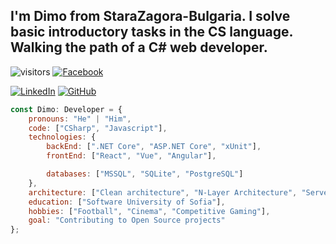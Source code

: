 ## I'm Dimo from StaraZagora-Bulgaria. I solve basic introductory tasks in the CS language. Walking the path of a C# web developer.

![visitors](https://komarev.com/ghpvc/?username=DimoSlavov)
[![Facebook](https://img.shields.io/badge/-Facebook-00B2FF?style=flat-square&logo=Facebook&logoColor=white)](https://www.facebook.com/dimo.slavov/)

[![LinkedIn](https://img.shields.io/badge/-LinkedIn-0e76a8?style=flat-square&logo=Linkedin&logoColor=white)]() 
[![GitHub](https://img.shields.io/badge/-Github-000000?style=flat-square&logo=Github&logoColor=white)](https://github.com/DimoSlavov)

```javascript
const Dimo: Developer = {
    pronouns: "He" | "Him",
    code: ["CSharp", "Javascript"],
    technologies: {
        backEnd: [".NET Core", "ASP.NET Core", "xUnit"],
        frontEnd: ["React", "Vue", "Angular"],

        databases: ["MSSQL", "SQLite", "PostgreSQL"]
    },
    architecture: ["Clean architecture", "N-Layer Architecture", "Serverless Architecture", "Microservices"],
    education: ["Software University of Sofia"],
    hobbies: ["Football", "Cinema", "Competitive Gaming"],
    goal: "Contributing to Open Source projects"
};
```



